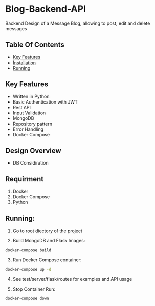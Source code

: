 # Blog-Backend-API
Backend Design of a Message Blog, allowing to post, edit and delete messages 

## Table Of Contents
- [Key Features](#key-features)
- [Installation](#installation)
- [Running](#running)

## Key Features
- Written in Python
- Basic Authentication with JWT
- Rest API
- Input Validation
- MongoDB
- Repository pattern
- Error Handling 
- Docker Compose

## Design Overview
* DB Considiration

## Requirment
1. Docker
2. Docker Compose
3. Python

## Running:
1. Go to root diectory of the project

2. Build MongoDB and Flask Images:
```bash
docker-compose build
```
3. Run Docker Compose container:
```bash
docker-compose up -d
```
4. See test/server/flask/routes for examples and API usage

4. Stop Container Run:
```bash
docker-compose down
```


